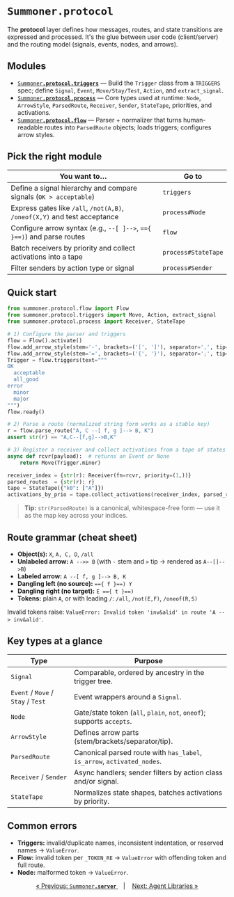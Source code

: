 # <code style="background: transparent;">Summoner<b>.protocol</b></code>

The **protocol** layer defines how messages, routes, and state transitions are expressed and processed. It's the glue between user code (client/server) and the routing model (signals, events, nodes, and arrows).

## Modules

- [<code style="background: transparent;">Summoner<b>.protocol.triggers</b></code>](./proto/triggers.md) — Build the `Trigger` class from a `TRIGGERS` spec; define `Signal`, `Event`, `Move/Stay/Test`, `Action`, and `extract_signal`.
- [<code style="background: transparent;">Summoner<b>.protocol.process</b></code>](./proto/process.md) — Core types used at runtime: `Node`, `ArrowStyle`, `ParsedRoute`, `Receiver`, `Sender`, `StateTape`, priorities, and activations.
- [<code style="background: transparent;">Summoner<b>.protocol.flow</b></code>](./proto/flow.md) — Parser + normalizer that turns human-readable routes into `ParsedRoute` objects; loads triggers; configures arrow styles.

## Pick the right module

| You want to… | Go to |
|---|---|
| Define a signal hierarchy and compare signals (`OK > acceptable`) | `triggers` |
| Express gates like `/all`, `/not(A,B)`, `/oneof(X,Y)` and test acceptance | `process#Node` |
| Configure arrow syntax (e.g., `--[ ]-->`, `=={ }==)`) and parse routes | `flow` |
| Batch receivers by priority and collect activations into a tape | `process#StateTape` |
| Filter senders by action type or signal | `process#Sender` |

## Quick start

```python
from summoner.protocol.flow import Flow
from summoner.protocol.triggers import Move, Action, extract_signal
from summoner.protocol.process import Receiver, StateTape

# 1) Configure the parser and triggers
flow = Flow().activate()
flow.add_arrow_style(stem='-', brackets=('[', ']'), separator=',', tip='>')
flow.add_arrow_style(stem='=', brackets=('{', '}'), separator=';', tip=')')
Trigger = flow.triggers(text="""
OK
  acceptable
  all_good
error
  minor
  major
""")
flow.ready()

# 2) Parse a route (normalized string form works as a stable key)
r = flow.parse_route("A, C --[ f, g ]--> B, K")
assert str(r) == "A,C--[f,g]-->B,K"

# 3) Register a receiver and collect activations from a tape of states
async def rcvr(payload):  # returns an Event or None
    return Move(Trigger.minor)

receiver_index = {str(r): Receiver(fn=rcvr, priority=(1,))}
parsed_routes  = {str(r): r}
tape = StateTape({"k0": ["A"]})
activations_by_prio = tape.collect_activations(receiver_index, parsed_routes)
````

> **Tip:** `str(ParsedRoute)` is a canonical, whitespace-free form — use it as the map key across your indices.

## Route grammar (cheat sheet)

* **Object(s):** `X`, `A, C, D`, `/all`
* **Unlabeled arrow:** `A -->> B` (with `-` stem and `>` tip → rendered as `A--[]-->B`)
* **Labeled arrow:** `A --[ f, g ]--> B, K`
* **Dangling left (no source):** `=={ f }==) Y`
* **Dangling right (no target):** `E =={ t }==)`
* **Tokens:** plain `A`, or with leading `/`: `/all`, `/not(E,F)`, `/oneof(R,S)`

Invalid tokens raise: `ValueError: Invalid token 'inv&alid' in route 'A --> inv&alid'`.

## Key types at a glance

| Type                               | Purpose                                                                 |
| ---------------------------------- | ----------------------------------------------------------------------- |
| `Signal`                           | Comparable, ordered by ancestry in the trigger tree.                    |
| `Event` / `Move` / `Stay` / `Test` | Event wrappers around a `Signal`.                                       |
| `Node`                             | Gate/state token (`all`, `plain`, `not`, `oneof`); supports `accepts`.  |
| `ArrowStyle`                       | Defines arrow parts (stem/brackets/separator/tip).                      |
| `ParsedRoute`                      | Canonical parsed route with `has_label`, `is_arrow`, `activated_nodes`. |
| `Receiver` / `Sender`              | Async handlers; sender filters by action class and/or signal.           |
| `StateTape`                        | Normalizes state shapes, batches activations by priority.               |

## Common errors

* **Triggers:** invalid/duplicate names, inconsistent indentation, or reserved names → `ValueError`.
* **Flow:** invalid token per `_TOKEN_RE` → `ValueError` with offending token and full route.
* **Node:** malformed token → `ValueError`.

<p align="center">
  <a href="server.md">&laquo; Previous: <code style="background: transparent;">Summoner<b>.server</b></code> </a> &nbsp;&nbsp;&nbsp;|&nbsp;&nbsp;&nbsp; <a href="../lib_agent/index.md">Next: Agent Libraries &raquo;</a>
</p>
